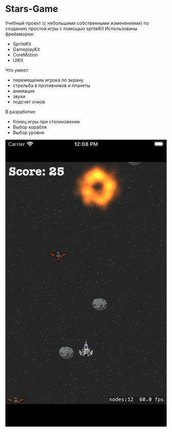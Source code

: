 # Stars-Game
Учебный проект (с небольшими собственными изменениями) по созданию простой игры c помощью spriteKit
Использованы фреймворки:
- SpriteKit
- GameplayKit
- CoreMotion
- UIKit

Что умеет:
- перемещении игрока по экрану 
- стрельба в противников и планеты
- анимация
- звуки
- подсчет очков 

В разработке:
- Конец игры при столкновении 
- Выбор корабля 
- Выбор уровня 

![Иллюстрация к проекту](https://raw.githubusercontent.com/nelermont/Stars-Game/main/Rabbit%20Run/simulator_screenshot_4D6C5431-BB8E-46C7-B891-B12DCC0E0CFF.png)
